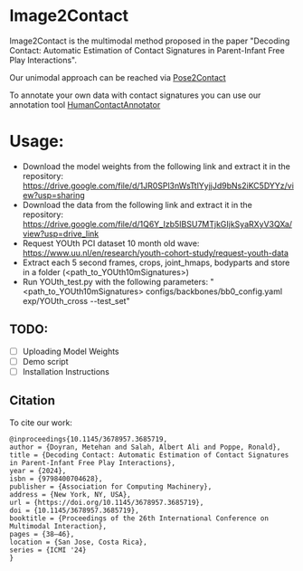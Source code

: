# Image2Contact

Image2Contact is the multimodal method proposed in the paper "Decoding Contact: Automatic Estimation of Contact Signatures in Parent-Infant Free Play Interactions".

Our unimodal approach can be reached via [Pose2Contact](https://github.com/dmetehan/Pose2Contact)

To annotate your own data with contact signatures you can use our annotation tool [HumanContactAnnotator](https://github.com/dmetehan/HumanContactAnnotator)

# Usage:

- Download the model weights from the following link and extract it in the repository: https://drive.google.com/file/d/1JR0SPl3nWsTtlYyjjJd9bNs2iKC5DYYz/view?usp=sharing
- Download the data from the following link and extract it in the repository: https://drive.google.com/file/d/1Q6Y_Izb5IBSU7MTjkGIjkSyaRXyV3QXa/view?usp=drive_link
- Request YOUth PCI dataset 10 month old wave: https://www.uu.nl/en/research/youth-cohort-study/request-youth-data
- Extract each 5 second frames, crops, joint_hmaps, bodyparts and store in a folder (<path_to_YOUth10mSignatures>) 
- Run YOUth_test.py with the following parameters: "<path_to_YOUth10mSignatures> configs/backbones/bb0_config.yaml exp/YOUth_cross --test_set"

## TODO:

- [ ] Uploading Model Weights
- [ ] Demo script
- [ ] Installation Instructions

## Citation

To cite our work:
```
@inproceedings{10.1145/3678957.3685719,
author = {Doyran, Metehan and Salah, Albert Ali and Poppe, Ronald},
title = {Decoding Contact: Automatic Estimation of Contact Signatures in Parent-Infant Free Play Interactions},
year = {2024},
isbn = {9798400704628},
publisher = {Association for Computing Machinery},
address = {New York, NY, USA},
url = {https://doi.org/10.1145/3678957.3685719},
doi = {10.1145/3678957.3685719},
booktitle = {Proceedings of the 26th International Conference on Multimodal Interaction},
pages = {38–46},
location = {San Jose, Costa Rica},
series = {ICMI '24}
}
```
